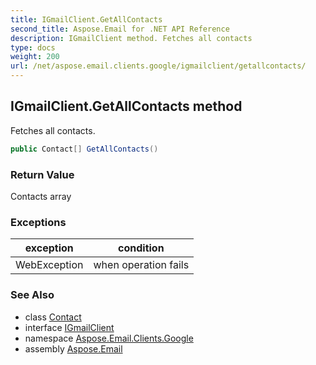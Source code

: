 ```yaml
---
title: IGmailClient.GetAllContacts
second_title: Aspose.Email for .NET API Reference
description: IGmailClient method. Fetches all contacts
type: docs
weight: 200
url: /net/aspose.email.clients.google/igmailclient/getallcontacts/
---
```

## IGmailClient.GetAllContacts method

Fetches all contacts.

```csharp
public Contact[] GetAllContacts()
```

### Return Value

Contacts array

### Exceptions

| exception | condition |
| --- | --- |
| WebException | when operation fails |

### See Also

* class [Contact](../../../aspose.email.personalinfo/contact/)
* interface [IGmailClient](../)
* namespace [Aspose.Email.Clients.Google](../../igmailclient/)
* assembly [Aspose.Email](../../../)


